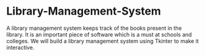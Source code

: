 # Library-Management-System
A library management system keeps track of the books present in the library. It is an important piece of software which is a must at schools and colleges. We will build a library management system using Tkinter to make it interactive.
